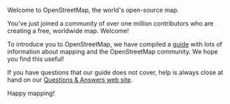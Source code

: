 Welcome to OpenStreetMap, the world's open-source map.

You've just joined a community of over one million contributors who are creating a free, worldwide map. Welcome!

To introduce you to OpenStreetMap, we have compiled a [guide](http://en.flossmanuals.net/openstreetmap/introduction-to-editing-in-openstreetmap/) with lots of information about mapping and the OpenStreetMap community. We hope you find this useful!

If you have questions that our guide does not cover, help is always close at hand on our [Questions & Answers web site](https://help.openstreetmap.org/questions/?sort=mostvoted). 

Happy mapping!
